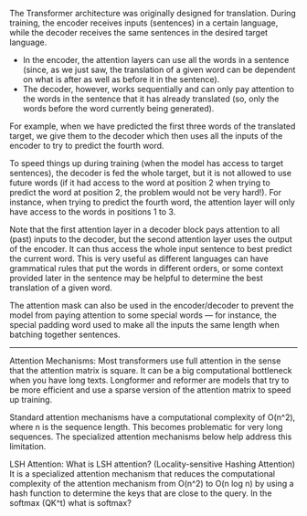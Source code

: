 The Transformer architecture was originally designed for translation. During training, the encoder receives inputs (sentences) in a certain language, while the decoder receives the same sentences in the desired target language.
- In the encoder, the attention layers can use all the words in a sentence (since, as we just saw, the translation of a given word can be dependent on what is after as well as before it in the sentence).
- The decoder, however, works sequentially and can only pay attention to the words in the sentence that it has already translated (so, only the words before the word currently being generated).

For example, when we have predicted the first three words of the translated target, we give them to the decoder which then uses all the inputs of the encoder to try to predict the fourth word.

To speed things up during training (when the model has access to target sentences), the decoder is fed the whole target, but it is not allowed to use future words (if it had access to the word at position 2 when trying to predict the word at position 2, the problem would not be very hard!). For instance, when trying to predict the fourth word, the attention layer will only have access to the words in positions 1 to 3.

Note that the first attention layer in a decoder block pays attention to all (past) inputs to the decoder, but the second attention layer uses the output of the encoder. It can thus access the whole input sentence to best predict the current word. This is very useful as different languages can have grammatical rules that put the words in different orders, or some context provided later in the sentence may be helpful to determine the best translation of a given word.

The attention mask can also be used in the encoder/decoder to prevent the model from paying attention to some special words — for instance, the special padding word used to make all the inputs the same length when batching together sentences.

---
Attention Mechanisms:
Most transformers use full attention in the sense that the attention matrix is square. It can be a big computational bottleneck when you have long texts. Longformer and reformer are models that try to be more efficient and use a sparse version of the attention matrix to speed up training.

Standard attention mechanisms have a computational complexity of O(n^2), where n is the sequence length. This becomes problematic for very long sequences. The specialized attention mechanisms below help address this limitation.

LSH Attention:
What is LSH attention? (Locality-sensitive Hashing Attention) It is a specialized attention mechanism that reduces the computational complexity of the attention mechanism from O(n^2) to O(n log n) by using a hash function to determine the keys that are close to the query. In the softmax (QK^t) what is softmax? 